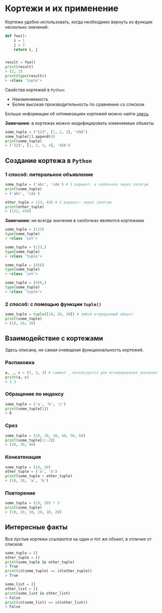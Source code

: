 # Кортежи и их применение

Кортежи удобно использовать, когда необходимо вернуть из функции несколько значений:
```python
def foo():
    i = 1
    j = 2
    return i, j


result = foo()
print(result)
> (1, 2)
print(type(result))
> <class 'tuple'>
```

Свойства кортежей в `Python`:
- Неизменяемость
- Более высокая производительность по сравнению со списком

Больше информации об оптимизациях кортежей можно найти [здесь](https://stackoverflow.com/questions/68630/are-tuples-more-efficient-than-lists-in-python/22140115#22140115).

**Замечание**: в кортежах можно модифицировать изменяемые объекты
```python
some_tuple = ("123", [1, 2, 3], "456")
some_tuple[1].append(4)
print(some_tuple)
> ('123', [1, 2, 3, 4], '456')
```

## Создание кортежа в `Python`

### 1 способ: литеральное объявление
```python
some_tuple = ('abc', 'cde') # 1 вариант: в скобочках через запятую
print(some_tuple)
> ('abc', 'cde')

other_tuple = 123, 456 # 2 вариант: через запятую
print(other_tuple)
> (123, 456)
```

**Замечание**: не всегда значения в скобочках являются кортежами
```python
some_tuple = (123)
type(some_tuple)
> <class 'int'>

some_tuple = (123,)
type(some_tuple)
> <class 'tuple'>

some_tuple = (456)
type(some_tuple)
> <class 'int'>

some_tuple = (456,)
type(some_tuple)
> <class 'tuple'>
```

### 2 способ: с помощью функции `tuple()`
```python
some_tuple = tuple([10, 20, 30]) # любой итерируемый объект
print(some_tuple)
> (10, 20, 30)
```

## Взаимодействие с кортежами

Здесь описана, не самая очевидная функциональность кортежей.

### Распаковка
```python
a, _, c = (1, 2, 3) # символ _ используется для игнорирования значения в кортеже
print(a, c)
> 1 3
```

### Обращение по индексу
```python
some_tuple = ('a', 'b', 'c')
print(some_tuple[1])
> b
```

### Срез
```python
some_tuple = (10, 20, 30, 40, 50, 60)
print(some_tuple[1:-2])
> (20, 30, 40)
```

### Конкатенация
```python
some_tuple = (10, 20)
other_tuple = ('a', 'b')
print(some_tuple + other_tuple)
> (10, 20, 'a', 'b')
```

### Повторение
```python
some_tuple = (10, 20) * 3
print(some_tuple)
> (10, 20, 10, 20, 10, 20)
```

## Интересные факты
Все пустые кортежи ссылаются на один и тот же объект, в отличие от списков:
```python
some_tuple = ()
other_tuple = ()
print(some_tuple is other_tuple)
> True
print(id(some_tuple) == id(other_tuple))
> True

some_list = []
other_list = []
print(some_list is other_list)
> False
print(id(some_list) == id(other_list))
> False
```
